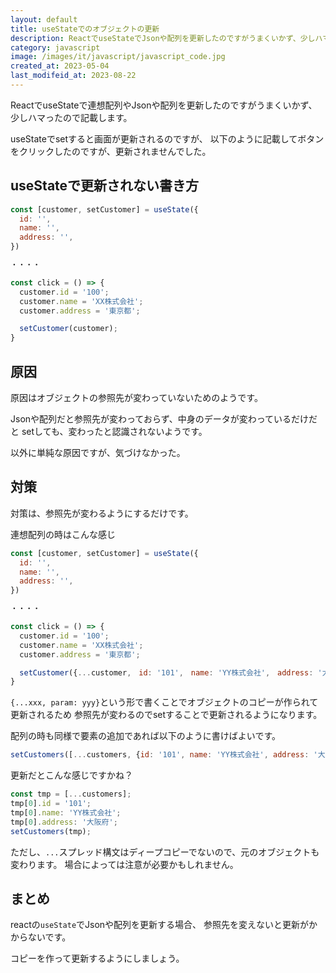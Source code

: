 ```yaml
---
layout: default
title: useStateでのオブジェクトの更新
description: ReactでuseStateでJsonや配列を更新したのですがうまくいかず、少しハマったので記載します。
category: javascript
image: /images/it/javascript/javascript_code.jpg
created_at: 2023-05-04
last_modifeid_at: 2023-08-22
---
```


ReactでuseStateで連想配列やJsonや配列を更新したのですがうまくいかず、少しハマったので記載します。

useStateでsetすると画面が更新されるのですが、
以下のように記載してボタンをクリックしたのですが、更新されませんでした。

## useStateで更新されない書き方

```Javascript
const [customer, setCustomer] = useState({
  id: '',
  name: '',
  address: '',
})

・・・・

const click = () => {
  customer.id = '100';
  customer.name = 'XX株式会社';
  customer.address = '東京都';

  setCustomer(customer);
}
```

## 原因

原因はオブジェクトの参照先が変わっていないためのようです。

Jsonや配列だと参照先が変わっておらず、中身のデータが変わっているだけだと
setしても、変わったと認識されないようです。

以外に単純な原因ですが、気づけなかった。

## 対策

対策は、参照先が変わるようにするだけです。

連想配列の時はこんな感じ

```Javascript
const [customer, setCustomer] = useState({
  id: '',
  name: '',
  address: '',
})

・・・・

const click = () => {
  customer.id = '100';
  customer.name = 'XX株式会社';
  customer.address = '東京都';

  setCustomer({...customer,　id: '101',　name: 'YY株式会社',　address: '大阪府'});
}
```

`{...xxx, param: yyy}`という形で書くことでオブジェクトのコピーが作られて更新されるため
参照先が変わるのでsetすることで更新されるようになります。

配列の時も同様で要素の追加であれば以下のように書けばよいです。

```Javascript
setCustomers([...customers, {id: '101', name: 'YY株式会社', address: '大阪府'}])
```

更新だとこんな感じですかね？

```Javascript
const tmp = [...customers];
tmp[0].id = '101';
tmp[0].name: 'YY株式会社';
tmp[0].address: '大阪府';
setCustomers(tmp);
```

ただし、`...`スプレッド構文はディープコピーでないので、元のオブジェクトも変わります。
場合によっては注意が必要かもしれません。

## まとめ

reactの`useState`でJsonや配列を更新する場合、
参照先を変えないと更新がかからないです。

コピーを作って更新するようにしましょう。